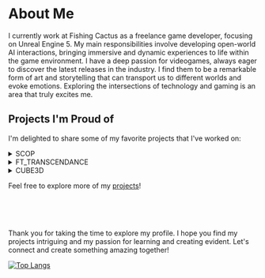  # About Me

I currently work at Fishing Cactus as a freelance game developer, focusing on Unreal Engine 5. My main responsibilities involve developing open-world AI interactions, bringing immersive and dynamic experiences to life within the game environment.
I have a deep passion for videogames, always eager to discover the latest releases in the industry. I find them to be a remarkable form of art and storytelling that can transport us to different worlds and evoke emotions. Exploring the intersections of technology and gaming is an area that truly excites me.

## Projects I'm Proud of

I'm delighted to share some of my favorite projects that I've worked on:

<details>
 <summary>SCOP</summary>

 ### Project description
[SCOP](https://github.com/DimiOui/42-PCC-SCOP) is a project that explores basic GPU rendering through Vulkan, rendering a textured model within a GLFW window using C++. The model, sourced from an OBJ file and textured from a BMP file, rotates continuously around its central axis. Users can zoom in/out on the model, move around it and change the shaders on the run.

### Skills acquired
- GPU Rendering Knowledge
- Graphics Programming
- 3D loading and rendering
- Texture loading and mapping
- Vertex Processing
- Shader compilation
</details>
<details>
 <summary>FT_TRANSCENDANCE</summary>
 
### Project description
[Ft_transcendance](https://github.com/misteriaud/ft_transcendence) is a Docker-compose deployable webgame that features social-networking mechanisms such as friendships, direct-messages, and profile pictures. It includes a real-time multiplayer version of the classic game Pong and a chatroom with administration roles. The project also implements authentication using OAuth2 (through the 42API provider) and a 2FA-TOTP implementation. It is built on top of NestJS as the backend, PostgreSQL as the database, and ReactJS/Tailwind as the frontend.

### Skills acquired
- REST API concepts.
- Websockets.
- Multiplayer network gaming concepts (prediction, latency management, ...)
- Interface between NestJS Object-oriented data-structure and PostgreSQL relational database via Prisma.
- Authentication and authorization standards (OAuth2, JWT, Password hashing, TOTP).
</details>
<details>
 <summary>CUBE3D</summary>
 
### Project Description
[Cube3d](https://github.com/DimiOui/42-Cub3D) is a simple raycasting game engine inspired by the classic game Wolfenstein 3D. It utilizes the concept of raycasting to render a 3D graphical representation of a maze-like environment.

### Skills acquired
- Raycasting / Graphics programming
- 2D Game engine development
- Window and event management
- Map parsing and validation
- Collision detection
- Optimization techniques
- Understanding of linear algebra
</details>

Feel free to explore more of my [projects](https://github.com/jagged-teeth?tab=repositories)!

<br/>
<br/>
<br/>

Thank you for taking the time to explore my profile. I hope you find my projects intriguing and my passion for learning and creating evident. Let's connect and create something amazing together!

[![Top Langs](https://github-readme-stats.vercel.app/api/top-langs/?username=jagged-teeth&hide_border=true&border_radius=3&layout=compact&theme=dark&card_width=1000)](https://github.com/anuraghazra/github-readme-stats)
